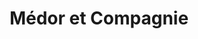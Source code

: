 ---
title: "Médor et Compagnie"
url: /pierre-benite/medor-et-compagnie/
shop: animal de compagnie
---